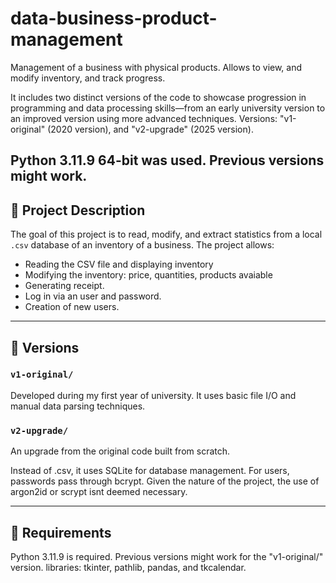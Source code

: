 # data-business-product-management
Management of a business with physical products. Allows to view, and modify inventory, and track progress.

It includes two distinct versions of the code to showcase progression in programming and data processing skills—from an early university version to an improved version using more advanced techniques. Versions: "v1-original" (2020 version), and "v2-upgrade" (2025 version).

Python 3.11.9 64-bit was used. Previous versions might work.
---
## 🔹 Project Description

The goal of this project is to read, modify, and extract statistics from a local `.csv` database of an inventory of a business. The project allows:

- Reading the CSV file and displaying inventory
- Modifying the inventory: price, quantities, products avaiable
- Generating receipt.
- Log in via an user and password.
- Creation of new users.

---

## 🔸 Versions

### `v1-original/`
Developed during my first year of university. It uses basic file I/O and manual data parsing techniques.

### `v2-upgrade/`
An upgrade from the original code built from scratch.

Instead of .csv, it uses SQLite for database management.
For users, passwords pass through bcrypt. Given the nature of the project, the use of argon2id or scrypt isnt deemed necessary.

---

## 📝 Requirements

Python 3.11.9 is required. Previous versions might work for the "v1-original/" version.
libraries: tkinter, pathlib, pandas, and tkcalendar.
